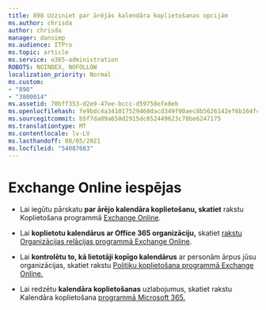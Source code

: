 ```yaml
---
title: 898 Uzziniet par ārējās kalendāra koplietošanas opcijām
ms.author: chrisda
author: chrisda
manager: dansimp
ms.audience: ITPro
ms.topic: article
ms.service: o365-administration
ROBOTS: NOINDEX, NOFOLLOW
localization_priority: Normal
ms.custom:
- "898"
- "3800014"
ms.assetid: 70bff353-d2e9-47ee-bccc-d59758efe8eb
ms.openlocfilehash: fe9bdc4a341017529460dacd349f00aec8b5626142ef6b164fc61ae2581d5584
ms.sourcegitcommit: b5f7da89a650d2915dc652449623c78be6247175
ms.translationtype: MT
ms.contentlocale: lv-LV
ms.lasthandoff: 08/05/2021
ms.locfileid: "54087683"
---
```

# <a name="exchange-online-collaboration-options"></a>Exchange Online iespējas

- Lai iegūtu pārskatu **par ārējo kalendāra koplietošanu, skatiet** rakstu Koplietošana programmā [Exchange Online](https://technet.microsoft.com/library/jj916670%28v=exchg.150%29.aspx).

- Lai **koplietotu kalendārus ar Office 365 organizāciju,** skatiet [rakstu Organizācijas relācijas programmā Exchange Online](https://technet.microsoft.com/library/jj916658%28v=exchg.150%29.aspx).

- Lai **kontrolētu to, kā lietotāji kopīgo kalendārus** ar personām ārpus jūsu organizācijas, skatiet rakstu [Politiku koplietošana programmā Exchange Online.](https://technet.microsoft.com/library/jj916673%28v=exchg.150%29.aspx)

- Lai redzētu **kalendāra koplietošanas** uzlabojumus, skatiet rakstu Kalendāra koplietošana [programmā Microsoft 365.](https://support.office.com/article/calendar-sharing-in-microsoft-365-b576ecc3-0945-4d75-85f1-5efafb8a37b4)

